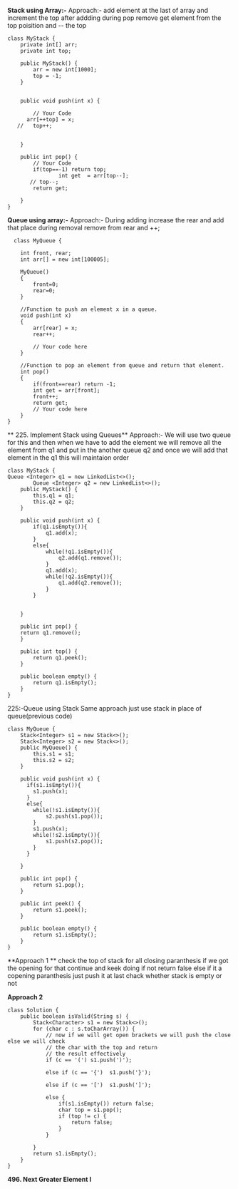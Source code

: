 

**Stack using Array:-**
Approach:- add element at the last of array and increment the top after addding during pop remove get element from the top poisition and -- the top
```
class MyStack {
    private int[] arr;
    private int top;

    public MyStack() {
        arr = new int[1000];
        top = -1;
    }


    public void push(int x) {
        
        // Your Code
      arr[++top] = x;
   //   top++;
        
        
    }

    public int pop() {
        // Your Code
        if(top==-1) return top;
                int get  = arr[top--];
       // top--;
        return get;
        
    }
}

```

**Queue using array:-**
Approach:- During adding increase the rear and add that place
           during removal remove from rear and ++;
```
  class MyQueue {

    int front, rear;
	int arr[] = new int[100005];

    MyQueue()
	{
		front=0;
		rear=0;
	}
	
	//Function to push an element x in a queue.
	void push(int x)
	{
	    arr[rear] = x;
	    rear++;
	    
	    // Your code here
	} 

    //Function to pop an element from queue and return that element.
	int pop()
	{
	    if(front==rear) return -1;
	    int get = arr[front];
	    front++;
	    return get;
		// Your code here
	} 
}
```
**
225. Implement Stack using Queues**
Approach:- We will use two queue for this and then when we have to add the element we will remove all the element from q1 and put in the another queue q2 
and once we will add that element in the q1 this will maintaion order
```
class MyStack {
Queue <Integer> q1 = new LinkedList<>();
        Queue <Integer> q2 = new LinkedList<>();
    public MyStack() {
        this.q1 = q1;
        this.q2 = q2;
    }
    
    public void push(int x) {
        if(q1.isEmpty()){
            q1.add(x);
        }
        else{
            while(!q1.isEmpty()){
                q2.add(q1.remove());
            }
            q1.add(x);
            while(!q2.isEmpty()){
                q1.add(q2.remove());
            }
        }

        
    }
    
    public int pop() {
    return q1.remove();
    }
    
    public int top() {
        return q1.peek();
    }
    
    public boolean empty() {
        return q1.isEmpty();
    }
}
```
225:-Queue using Stack
Same approach just use stack in place of queue(previous code)
```
class MyQueue {
    Stack<Integer> s1 = new Stack<>();
    Stack<Integer> s2 = new Stack<>();
    public MyQueue() {
        this.s1 = s1;
        this.s2 = s2;
    }
    
    public void push(int x) {
      if(s1.isEmpty()){
        s1.push(x);
      }
      else{
        while(!s1.isEmpty()){
            s2.push(s1.pop());
        }
        s1.push(x);
        while(!s2.isEmpty()){
            s1.push(s2.pop());
        }
      }
        
    }
    
    public int pop() {
        return s1.pop();
    }
    
    public int peek() {
        return s1.peek();
    }
    
    public boolean empty() {
        return s1.isEmpty();
    }
}

```


**Approach 1 **
check the top of stack for all closing paranthesis
if we got the opening for that continue and keek doing if not return false
else if it a copening paranthesis just push it 
at last chack whether stack is empty or not

**Approach 2**


```
class Solution {
    public boolean isValid(String s) {
        Stack<Character> s1 = new Stack<>();
        for (char c : s.toCharArray()) {
            // now if we will get open brackets we will push the close else we will check
            // the char with the top and return
            // the result effectively
            if (c == '(') s1.push(')');
                
            else if (c == '{')  s1.push('}');
               
            else if (c == '[')  s1.push(']');
               
            else {
                if(s1.isEmpty()) return false;
                char top = s1.pop();
                if (top != c) {
                    return false;
                }
            }

        }
        return s1.isEmpty();
    }
}
```
**496. Next Greater Element I**
